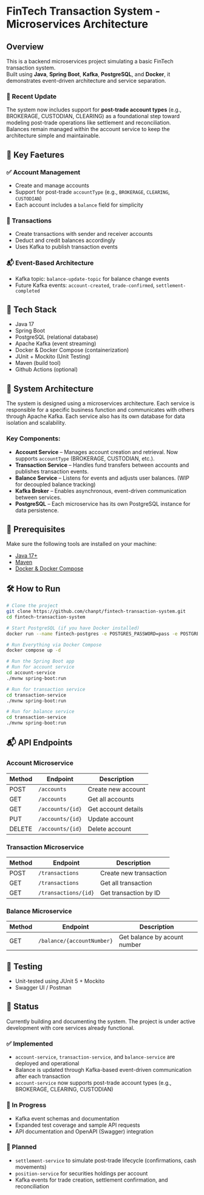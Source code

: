 # FinTech Transaction System - Microservices Architecture

## Overview

This is a backend microservices project simulating a basic FinTech transaction system.  
Built using **Java**, **Spring Boot**, **Kafka**, **PostgreSQL**, and **Docker**, it demonstrates event-driven architecture and service separation.

### 🔄 Recent Update

The system now includes support for **post-trade account types** (e.g., BROKERAGE, CUSTODIAN, CLEARING) as a foundational step toward modeling post-trade operations like settlement and reconciliation.  
Balances remain managed within the account service to keep the architecture simple and maintainable.

## 🚀 Key Faetures 
### ✅ Account Management
- Create and manage accounts
- Support for post-trade `accountType` (e.g., `BROKERAGE`, `CLEARING`, `CUSTODIAN`)
- Each account includes a `balance` field for simplicity

### 💸 Transactions
- Create transactions with sender and receiver accounts
- Deduct and credit balances accordingly
- Uses Kafka to publish transaction events

### 📬 Event-Based Architecture
- Kafka topic: `balance-update-topic` for balance change events
- Future Kafka events: `account-created`, `trade-confirmed`, `settlement-completed`


## 🧱 Tech Stack
- Java 17
- Spring Boot
- PostgreSQL (relational database)
- Apache Kafka (event streaming)
- Docker & Docker Compose (containerization)
- JUnit + Mockito (Unit Testing)
- Maven (build tool)
- Github Actions (optional)



## 📐 System Architecture 
The system is designed using a microservices architecture. Each service is responsible for a specific business function and communicates with others through Apache Kafka. Each service also has its own database for data isolation and scalability. 

### Key Components:
- **Account Service** – Manages account creation and retrieval. Now supports `accountType` (BROKERAGE, CUSTODIAN, etc.).
- **Transaction Service** – Handles fund transfers between accounts and publishes transaction events.
- **Balance Service** – Listens for events and adjusts user balances. (WIP for decoupled balance tracking)
- **Kafka Broker** – Enables asynchronous, event-driven communication between services.
- **PostgreSQL** – Each microservice has its own PostgreSQL instance for data persistence.
  
## 🔧 Prerequisites

Make sure the following tools are installed on your machine:

- [Java 17+](https://adoptium.net/)
- [Maven](https://maven.apache.org/)
- [Docker & Docker Compose](https://docs.docker.com/compose/)
  
## 🛠️ How to Run 
```bash
# Clone the project
git clone https://github.com/chanpt/fintech-transaction-system.git
cd fintech-transaction-system

# Start PostgreSQL (if you have Docker installed)
docker run --name fintech-postgres -e POSTGRES_PASSWORD=pass -e POSTGRES_USER=finuser -e POSTGRES_DB=fintech -p 5432:5432 -d postgres

# Run Everything via Docker Compose
docker compose up -d
```
```bash
# Run the Spring Boot app
# Run for account service
cd account-service
./mvnw spring-boot:run
```


```bash
# Run for transaction service
cd transaction-service
./mvnw spring-boot:run
```

```bash
# Run for balance service
cd transaction-service
./mvnw spring-boot:run
```

## 📬 API Endpoints
### Account Microservice
| Method | Endpoint          | Description          |
|--------|-------------------|----------------------|
| POST   | `/accounts`       | Create new account   |
| GET    | `/accounts`       | Get all accounts     |
| GET    | `/accounts/{id}`  | Get account details  |
| PUT    | `/accounts/{id}`  | Update account       |
| DELETE | `/accounts/{id}`  | Delete account       |

### Transaction Microservice
| Method | Endpoint             | Description             |
|--------|----------------------|-------------------------|
| POST   | `/transactions`      | Create new transaction  |
| GET    | `/transactions`      | Get all transaction     |
| GET    | `/transactions/{id}` | Get transaction by ID   |

### Balance Microservice
| Method | Endpoint                   | Description                  |
|--------|----------------------------|------------------------------|
| GET    | `/balance/{accountNumber}`  | Get balance by acount number |

## 🧪 Testing
- Unit-tested using JUnit 5 + Mockito
- Swagger UI / Postman

## 📌 Status
Currently building and documenting the system. The project is under active development with core services already functional.

### ✅ Implemented
- `account-service`, `transaction-service`, and `balance-service` are deployed and operational
- Balance is updated through Kafka-based event-driven communication after each transaction
- `account-service` now supports post-trade account types (e.g., BROKERAGE, CLEARING, CUSTODIAN)

### 🔄 In Progress
- Kafka event schemas and documentation
- Expanded test coverage and sample API requests
- API documentation and OpenAPI (Swagger) integration

### 🚧 Planned
- `settlement-service` to simulate post-trade lifecycle (confirmations, cash movements)
- `position-service` for securities holdings per account
- Kafka events for trade creation, settlement confirmation, and reconciliation
